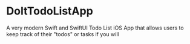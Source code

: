 # DoItTodoListApp
A very modern Swift and SwiftUI Todo List iOS App that allows users to keep track of their "todos" or tasks if you will
